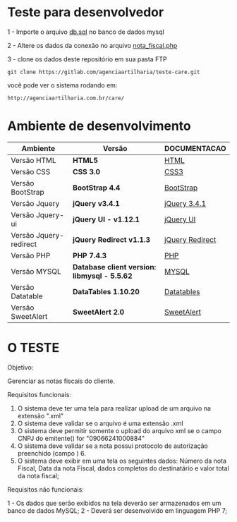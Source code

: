 Teste para desenvolvedor 
==============================

1 - Importe o arquivo [db.sql](db.sql) no banco de dados mysql

2 - Altere os dados da conexão no arquivo [nota_fiscal.php](nota_fiscal.php)

3 - clone os dados deste repositório em sua pasta FTP

````
git clone https://gitlab.com/agenciaartilharia/teste-care.git
````
você pode ver o sistema rodando em:

````
http://agenciaartilharia.com.br/care/
````

Ambiente de desenvolvimento
==============================

Ambiente     |Versão | DOCUMENTACAO |
-------------|-------|----------------------
Versão HTML             | **HTML5** | [HTML](https://devdocs.io/html/)
Versão CSS              | **CSS 3.0** | [CSS3](https://developer.mozilla.org/pt-BR/docs/Web/CSS)
Versão BootStrap        | **BootStrap 4.4** |  [BootStrap](https://getbootstrap.com/docs/4.4/getting-started/introduction/)
Versão Jquery 		      | **jQuery v3.4.1** | [jQuery 3.4.1](https://api.jquery.com/)
Versão Jquery-ui 	      | **jQuery UI - v1.12.1** | [jQuery UI](https://api.jqueryui.com/)
Versão Jquery-redirect  | **jQuery Redirect v1.1.3** | [jQuery Redirect](https://api.jqueryui.com/)
Versão PHP		 					| **PHP 7.4.3** |[PHP](https://www.php.net/manual/en/)
Versão MYSQL		 			| **Database client version: libmysql - 5.5.62** |[MYSQL](https://dev.mysql.com/doc/refman/8.0/en/)
Versão Datatable				| **DataTables 1.10.20** |[Datatables](https://datatables.net/)
Versão SweetAlert				| **SweetAlert 2.0**|[SweetAlert](https://sweetalert2.github.io/)





O TESTE
==============================

Objetivo:

Gerenciar as notas fiscais do cliente.

Requisitos funcionais:

1.	O sistema deve ter uma tela para realizar upload de um arquivo na extensão ".xml"
2.	O sistema deve validar se o arquivo é uma extensão .xml
4.	O sistema deve permitir somente o upload do arquivo xml se o campo CNPJ do emitente(<emit>) for "09066241000884"
5.	O sistema deve validar se a nota possui protocolo de autorização preenchido (campo <nProt>) 6.
6.	O sistema deve exibir em uma tela os seguintes dados: Número da nota Fiscal, Data da nota Fiscal, dados completos do destinatário e valor total da nota fiscal;

Requisitos não funcionais:

1 - Os dados que serão exibidos na tela deverão ser armazenados em um banco de dados MySQL;
2 - Deverá ser desenvolvido em linguagem PHP 7;
